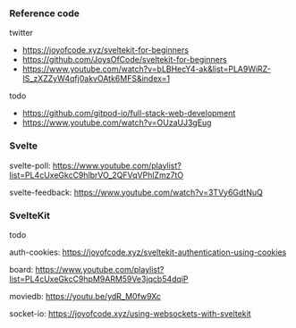 ### Reference code
twitter
- https://joyofcode.xyz/sveltekit-for-beginners
- https://github.com/JoysOfCode/sveltekit-for-beginners
- https://www.youtube.com/watch?v=bLBHecY4-ak&list=PLA9WiRZ-IS_zXZZyW4qfj0akvOAtk6MFS&index=1

todo
- https://github.com/gitpod-io/full-stack-web-development
- https://www.youtube.com/watch?v=OUzaUJ3gEug

### Svelte
svelte-poll: https://www.youtube.com/playlist?list=PL4cUxeGkcC9hlbrVO_2QFVqVPhlZmz7tO

svelte-feedback: https://www.youtube.com/watch?v=3TVy6GdtNuQ

### SvelteKit
todo

auth-cookies: https://joyofcode.xyz/sveltekit-authentication-using-cookies

board: https://www.youtube.com/playlist?list=PL4cUxeGkcC9hpM9ARM59Ve3jqcb54dqiP

moviedb: https://youtu.be/ydR_M0fw9Xc

socket-io: https://joyofcode.xyz/using-websockets-with-sveltekit
